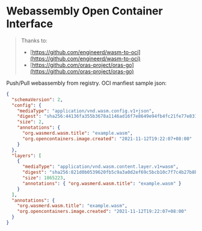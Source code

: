 # Webassembly Open Container Interface

> Thanks to:
> * [https://github.com/engineerd/wasm-to-oci](https://github.com/engineerd/wasm-to-oci)
> * [https://github.com/oras-project/oras-go](https://github.com/oras-project/oras-go)

Push/Pull webassembly from registry. OCI manfiest sample json:

```json
{
  "schemaVersion": 2,
  "config": {
    "mediaType": "application/vnd.wasm.config.v1+json",
    "digest": "sha256:44136fa355b3678a1146ad16f7e8649e94fb4fc21fe77e8310c060f61caaff8a",
    "size": 2,
    "annotations": {
      "org.wasmerd.wasm.title": "example.wasm",
      "org.opencontainers.image.created": "2021-11-12T19:22:07+08:00"
    }
  },
  "layers": [
    {
      "mediaType": "application/vnd.wasm.content.layer.v1+wasm",
      "digest": "sha256:821d0b0539620fb5c9a3a0d2ef69c5bcb10c7f7c4b27b8b958882969c84a4695",
      "size": 1865223,
      "annotations": { "org.wasmerd.wasm.title": "example.wasm" }
    }
  ],
  "annotations": {
    "org.wasmerd.wasm.title": "example.wasm",
    "org.opencontainers.image.created": "2021-11-12T19:22:07+08:00"
  }
}
```